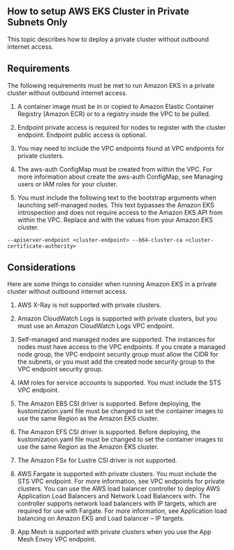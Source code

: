 ## How to setup AWS EKS Cluster in Private Subnets Only

This topic describes how to deploy a private cluster without outbound internet access.

## Requirements

The following requirements must be met to run Amazon EKS in a private cluster without outbound internet access.

1. A container image must be in or copied to Amazon Elastic Container Registry (Amazon ECR) or to a registry inside the VPC to be pulled.

1. Endpoint private access is required for nodes to register with the cluster endpoint. Endpoint public access is optional.

1. You may need to include the VPC endpoints found at VPC endpoints for private clusters.

1. The aws-auth ConfigMap must be created from within the VPC. For more information about create the aws-auth ConfigMap, see Managing users or IAM roles for your cluster.

1. You must include the following text to the bootstrap arguments when launching self-managed nodes. This text bypasses the Amazon EKS introspection and does not require access to the Amazon EKS API from within the VPC. Replace <cluster-endpoint> and <cluster-certificate-authority> with the values from your Amazon EKS cluster.

```
--apiserver-endpoint <cluster-endpoint> --b64-cluster-ca <cluster-certificate-authority>
```

## Considerations
Here are some things to consider when running Amazon EKS in a private cluster without outbound internet access.

1. AWS X-Ray is not supported with private clusters.

1. Amazon CloudWatch Logs is supported with private clusters, but you must use an Amazon CloudWatch Logs VPC endpoint.

1. Self-managed and managed nodes are supported. The instances for nodes must have access to the VPC endpoints. If you create a managed node group, the VPC endpoint security group must allow the CIDR for the subnets, or you must add the created node security group to the VPC endpoint security group.

1. IAM roles for service accounts is supported. You must include the STS VPC endpoint.

1. The Amazon EBS CSI driver is supported. Before deploying, the kustomization.yaml file must be changed to set the container images to use the same Region as the Amazon EKS cluster.

1. The Amazon EFS CSI driver is supported. Before deploying, the kustomization.yaml file must be changed to set the container images to use the same Region as the Amazon EKS cluster.

1. The Amazon FSx for Lustre CSI driver is not supported.

1. AWS Fargate is supported with private clusters. You must include the STS VPC endpoint. For more information, see VPC endpoints for private clusters. You can use the AWS load balancer controller to deploy AWS Application Load Balancers and Network Load Balancers with. The controller supports network load balancers with IP targets, which are required for use with Fargate. For more information, see Application load balancing on Amazon EKS and Load balancer – IP targets.

1. App Mesh is supported with private clusters when you use the App Mesh Envoy VPC endpoint.

